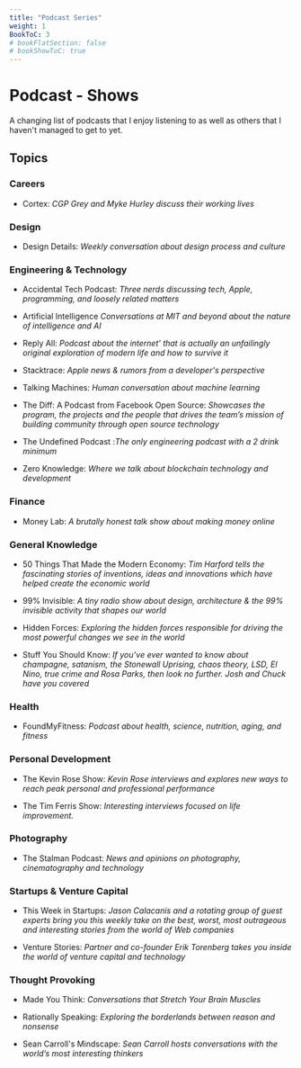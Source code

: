 ```yaml
---
title: "Podcast Series"
weight: 1
BookToC: 3
# bookFlatSection: false
# bookShowToC: true
---
```


# Podcast - Shows

A changing list of podcasts that I enjoy listening to as well as others that I haven't managed to get to yet.

## Topics

### Careers

- Cortex: *CGP Grey and Myke Hurley discuss their working lives*

### Design

- Design Details: *Weekly conversation about design process and culture*

### Engineering & Technology

- Accidental Tech Podcast: *Three nerds discussing tech, Apple, programming, and loosely related matters*

-  Artificial Intelligence *Conversations at MIT and beyond about the nature of intelligence and AI*

-  Reply All: *Podcast about the internet’ that is actually an unfailingly original exploration of modern life and how to survive it*

-  Stacktrace: *Apple news & rumors from a developer's perspective*

-  Talking Machines: *Human conversation about machine learning*

-  The Diff: A Podcast from Facebook Open Source: *Showcases the program, the projects and the people that drives the team’s mission of building community through open source technology*

-  The Undefined Podcast :*The only engineering podcast with a 2 drink minimum*

-  Zero Knowledge: *Where we talk about blockchain technology and development*

### Finance

-  Money Lab: *A brutally honest talk show about making money online*

### General Knowledge

-  50 Things That Made the Modern Economy: *Tim Harford tells the fascinating stories of inventions, ideas and innovations which have helped create the economic world*

-  99% Invisible: *A tiny radio show about design, architecture & the 99% invisible activity that shapes our world*

-  Hidden Forces: *Exploring the hidden forces responsible for driving the most powerful changes we see in the world*

-  Stuff You Should Know: *If you’ve ever wanted to know about champagne, satanism, the Stonewall Uprising, chaos theory, LSD, El Nino, true crime and Rosa Parks, then look no further. Josh and Chuck have you covered*

### Health

-  FoundMyFitness: *Podcast about health, science, nutrition, aging, and fitness*

### Personal Development

-  The Kevin Rose Show: *Kevin Rose interviews and explores new ways to reach peak personal and professional performance*

-  The Tim Ferris Show: *Interesting interviews focused on life improvement.*

### Photography

-  The Stalman Podcast: *News and opinions on photography, cinematography and technology*

### Startups & Venture Capital

-  This Week in Startups: *Jason Calacanis and a rotating group of guest experts bring you this weekly take on the best, worst, most outrageous and interesting stories from the world of Web companies*

-  Venture Stories: *Partner and co-founder Erik Torenberg takes you inside the world of venture capital and technology*

### Thought Provoking

-  Made You Think: *Conversations that Stretch Your Brain Muscles*

-  Rationally Speaking: *Exploring the borderlands between reason and nonsense*

-  Sean Carroll's Mindscape: *Sean Carroll hosts conversations with the world’s most interesting thinkers*
